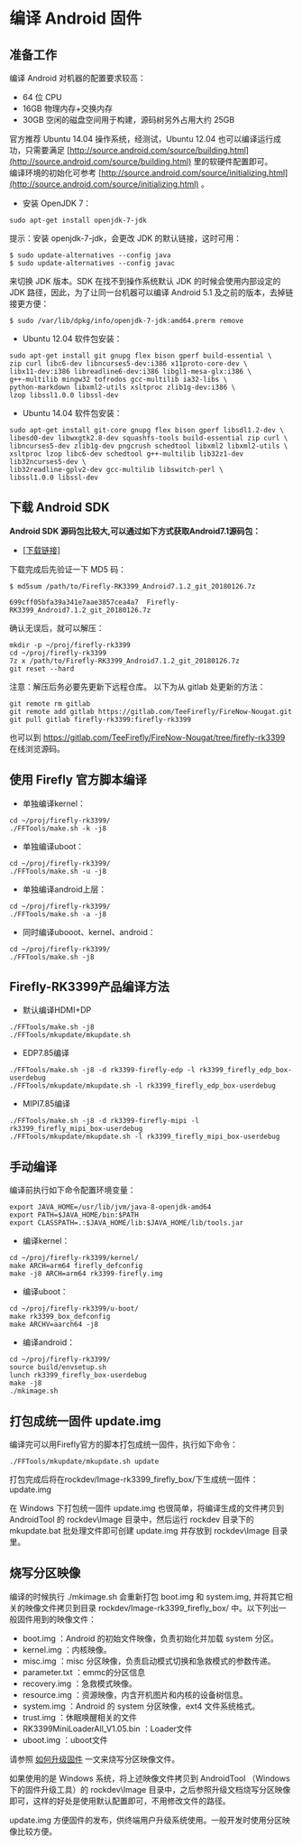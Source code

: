 # 编译 Android 固件

## 准备工作

编译 Android 对机器的配置要求较高：  

* 64 位 CPU
* 16GB 物理内存+交换内存
* 30GB 空闲的磁盘空间用于构建，源码树另外占用大约 25GB

官方推荐 Ubuntu 14.04 操作系统，经测试，Ubuntu 12.04 也可以编译运行成功，只需要满足 [http://source.android.com/source/building.html](http://source.android.com/source/building.html) 里的软硬件配置即可。  
编译环境的初始化可参考 [http://source.android.com/source/initializing.html](http://source.android.com/source/initializing.html) 。

* 安装 OpenJDK 7：  

```
sudo apt-get install openjdk-7-jdk  
```    

提示：安装 openjdk-7-jdk，会更改 JDK 的默认链接，这时可用： 

```
$ sudo update-alternatives --config java
$ sudo update-alternatives --config javac
```  

来切换 JDK 版本。SDK 在找不到操作系统默认 JDK 的时候会使用内部设定的 JDK 路径，因此，为了让同一台机器可以编译 Android 5.1 及之前的版本，去掉链接更方便：

```
$ sudo /var/lib/dpkg/info/openjdk-7-jdk:amd64.prerm remove   
```    

* Ubuntu 12.04 软件包安装：

```
sudo apt-get install git gnupg flex bison gperf build-essential \
zip curl libc6-dev libncurses5-dev:i386 x11proto-core-dev \
libx11-dev:i386 libreadline6-dev:i386 libgl1-mesa-glx:i386 \
g++-multilib mingw32 tofrodos gcc-multilib ia32-libs \
python-markdown libxml2-utils xsltproc zlib1g-dev:i386 \
lzop libssl1.0.0 libssl-dev
```  
 
* Ubuntu 14.04 软件包安装：

```
sudo apt-get install git-core gnupg flex bison gperf libsdl1.2-dev \
libesd0-dev libwxgtk2.8-dev squashfs-tools build-essential zip curl \
libncurses5-dev zlib1g-dev pngcrush schedtool libxml2 libxml2-utils \
xsltproc lzop libc6-dev schedtool g++-multilib lib32z1-dev lib32ncurses5-dev \
lib32readline-gplv2-dev gcc-multilib libswitch-perl \
libssl1.0.0 libssl-dev   
```  
  
## 下载 Android SDK  

**Android SDK 源码包比较大,可以通过如下方式获取Android7.1源码包：**
* [[下载链接]](http://www.t-firefly.com/doc/download/page/id/3.html#other_18)

下载完成后先验证一下 MD5 码：
```
$ md5sum /path/to/Firefly-RK3399_Android7.1.2_git_20180126.7z

699cff05bfa39a341e7aae3857cea4a7  Firefly-RK3399_Android7.1.2_git_20180126.7z
```
确认无误后，就可以解压：
```
mkdir -p ~/proj/firefly-rk3399
cd ~/proj/firefly-rk3399
7z x /path/to/Firefly-RK3399_Android7.1.2_git_20180126.7z
git reset --hard
```
注意：解压后务必要先更新下远程仓库。
以下为从 gitlab 处更新的方法：
```
git remote rm gitlab
git remote add gitlab https://gitlab.com/TeeFirefly/FireNow-Nougat.git  
git pull gitlab firefly-rk3399:firefly-rk3399
```
也可以到 https://gitlab.com/TeeFirefly/FireNow-Nougat/tree/firefly-rk3399 在线浏览源码。 

## 使用 Firefly 官方脚本编译
*    单独编译kernel：
```
cd ~/proj/firefly-rk3399/
./FFTools/make.sh -k -j8
```

*    单独编译uboot：
```
cd ~/proj/firefly-rk3399/
./FFTools/make.sh -u -j8
```

*    单独编译android上层：
```
cd ~/proj/firefly-rk3399/
./FFTools/make.sh -a -j8
```
*    同时编译ubooot、kernel、android：
```
cd ~/proj/firefly-rk3399/
./FFTools/make.sh -j8
```
## Firefly-RK3399产品编译方法
* 默认编译HDMI+DP
```
./FFTools/make.sh -j8
./FFTools/mkupdate/mkupdate.sh
```

* EDP7.85编译
```
./FFTools/make.sh -j8 -d rk3399-firefly-edp -l rk3399_firefly_edp_box-userdebug
./FFTools/mkupdate/mkupdate.sh -l rk3399_firefly_edp_box-userdebug
```

* MIPI7.85编译
```
./FFTools/make.sh -j8 -d rk3399-firefly-mipi -l rk3399_firefly_mipi_box-userdebug
./FFTools/mkupdate/mkupdate.sh -l rk3399_firefly_mipi_box-userdebug
```
## 手动编译
编译前执行如下命令配置环境变量：
```
export JAVA_HOME=/usr/lib/jvm/java-8-openjdk-amd64 
export PATH=$JAVA_HOME/bin:$PATH 
export CLASSPATH=.:$JAVA_HOME/lib:$JAVA_HOME/lib/tools.jar
```

*    编译kernel：
```
cd ~/proj/firefly-rk3399/kernel/
make ARCH=arm64 firefly_defconfig
make -j8 ARCH=arm64 rk3399-firefly.img
```

*    编译uboot：
```
cd ~/proj/firefly-rk3399/u-boot/
make rk3399_box_defconfig
make ARCHV=aarch64 -j8
```

* 编译android：
```
cd ~/proj/firefly-rk3399/
source build/envsetup.sh
lunch rk3399_firefly_box-userdebug
make -j8
./mkimage.sh
```
## 打包成统一固件 update.img

编译完可以用Firefly官方的脚本打包成统一固件，执行如下命令：
```
./FFTools/mkupdate/mkupdate.sh update
```
打包完成后将在rockdev/Image-rk3399_firefly_box/下生成统一固件：update.img

在 Windows 下打包统一固件 update.img 也很简单，将编译生成的文件拷贝到 AndroidTool 的 rockdev\Image 目录中，然后运行 rockdev 目录下的 mkupdate.bat 批处理文件即可创建 update.img 并存放到 rockdev\Image 目录里。
## 烧写分区映像

编译的时候执行 ./mkimage.sh 会重新打包 boot.img 和 system.img, 并将其它相关的映像文件拷贝到目录 rockdev/Image-rk3399_firefly_box/ 中。以下列出一般固件用到的映像文件：

*    boot.img ：Android 的初始文件映像，负责初始化并加载 system 分区。
*    kernel.img ：内核映像。
*    misc.img ：misc 分区映像，负责启动模式切换和急救模式的参数传递。
*    parameter.txt ：emmc的分区信息
*    recovery.img ：急救模式映像。
*    resource.img ：资源映像，内含开机图片和内核的设备树信息。
*    system.img ：Android 的 system 分区映像，ext4 文件系统格式。
*    trust.img ：休眠唤醒相关的文件
*    RK3399MiniLoaderAll_V1.05.bin ：Loader文件
*    uboot.img ：uboot文件

请参照 [如何升级固件](upgrade_firmware.html) 一文来烧写分区映像文件。

如果使用的是 Windows 系统，将上述映像文件拷贝到 AndroidTool （Windows 下的固件升级工具）的 rockdev\Image 目录中，之后参照升级文档烧写分区映像即可，这样的好处是使用默认配置即可，不用修改文件的路径。

update.img 方便固件的发布，供终端用户升级系统使用。一般开发时使用分区映像比较方便。
